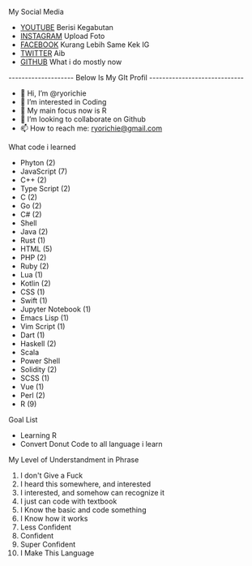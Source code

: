 My Social Media
- [YOUTUBE](https://www.youtube.com/channel/UCc3BiBjA9_6_E95aH5IbKgA) Berisi Kegabutan
- [INSTAGRAM](https://www.instagram.com/ryo_richiee/) Upload Foto
- [FACEBOOK](https://web.facebook.com/ryo.richie.1) Kurang Lebih Same Kek IG
- [TWITTER](https://twitter.com/ryo_richiee) Aib
- [GITHUB](github.com/ryorichie) What i do mostly now


-------------------- Below Is My GIt Profil -----------------------------
- 👋 Hi, I’m @ryorichie
- 👀 I’m interested in Coding
- 🌱 My main focus now is R
- 💞️ I’m looking to collaborate on Github
- 📫 How to reach me: ryorichie@gmail.com


What code i learned
- Phyton (2)
- JavaScript (7)
- C++ (2)
- Type Script (2)
- C (2)
- Go (2)
- C# (2)
- Shell
- Java (2)
- Rust (1)
- HTML (5)
- PHP (2)
- Ruby (2)
- Lua (1)
- Kotlin (2)
- CSS (1)
- Swift (1)
- Jupyter Notebook (1)
- Emacs Lisp (1)
- Vim Script (1)
- Dart (1)
- Haskell (2)
- Scala
- Power Shell
- Solidity (2)
- SCSS (1)
- Vue (1)
- Perl (2)
- R (9)

Goal List
- Learning R
- Convert Donut Code to all language i learn

My Level of Understandment in Phrase
1. I don't Give a Fuck
2. I heard this somewhere, and interested
3. I interested, and somehow can recognize it
4. I just can code with textbook
5. I Know the basic and code something
6. I Know how it works
7. Less Confident
8. Confident
9. Super Confident
10. I Make This Language
